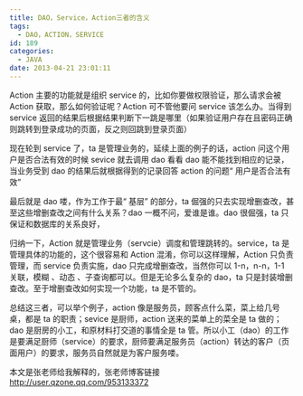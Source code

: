 ```yaml
---
title: DAO，Service，Action三者的含义
tags:
  - DAO，ACTION，SERVICE
id: 189
categories:
  - JAVA
date: 2013-04-21 23:01:11
---
```


Action 主要的功能就是组织 service 的，比如你要做权限验证，那么请求会被 Action 获取，那么如何验证呢？Action 可不管他要问 service 该怎么办。当得到 service 返回的结果后根据结果判断下一跳是哪里（如果验证用户存在且密码正确则跳转到登录成功的页面，反之则回跳到登录页面）

现在轮到 service 了，ta 是管理业务的，延续上面的例子的话，action 问这个用户是否合法有效的时候 sevice 就去调用 dao 看看 dao 能不能找到相应的记录，当业务受到 dao 的结果后就根据得到的记录回答 action 的问题“ 用户是否合法有效”

最后就是 dao 喽，作为工作于最“ 基层” 的部分，ta 倔强的只去实现增删查改，甚至这些增删查改之间有什么关系？dao 一概不问，爱谁是谁。dao 很倔强，ta 只保证和数据库的关系良好，

归纳一下，Action 就是管理业务（servcie）调度和管理跳转的。service，ta 是管理具体的功能的，这个很容易和 Action 混淆，你可以这样理解，Action 只负责管理，而 service 负责实施，dao 只完成增删查改，当然你可以 1-n，n-n，1-1 关联，模糊 、动态 、子查询都可以。但是无论多么复杂的 dao，ta 只是封装增删查改。至于增删查改如何实现一个功能，ta 是不管的。

总结这三者，可以举个例子，action 像是服务员，顾客点什么菜，菜上给几号桌，都是 ta 的职责；sevice 是厨师，action 送来的菜单上的菜全是 ta 做的；dao 是厨房的小工，和原材料打交道的事情全是 ta 管。所以小工（dao）的工作是要满足厨师（service）的要求，厨师要满足服务员（action）转达的客户（页面用户）的要求，服务员自然就是为客户服务喽。

本文是张老师给我解释的，张老师博客链接 http://user.qzone.qq.com/953133372